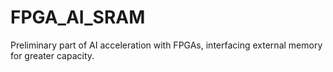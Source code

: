# FPGA_AI_SRAM
Preliminary part of AI acceleration with FPGAs, interfacing external memory for greater capacity.
